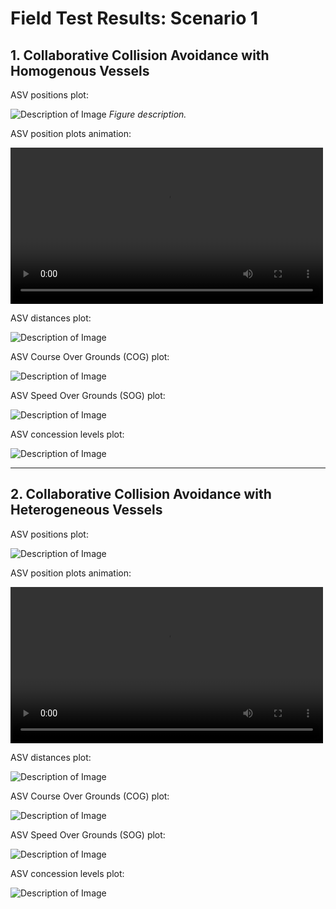 # Field Test Results: Scenario 1

## 1. Collaborative Collision Avoidance with Homogenous Vessels

ASV positions plot:

![Description of Image](02_field_test_results/Scenario01/01_CollabHomogen/01/scenario_xy_coord.png)
*Figure description.*

ASV position plots animation:

<video controls width="500">
  <source src="02_field_test_results/Scenario01/01_CollabHomogen/01/scenario_animation_xy_coord.mp4" type="video/mp4">  
</video>


ASV distances plot:

![Description of Image](02_field_test_results/Scenario01/01_CollabHomogen/01/distances_plot.png)


ASV Course Over Grounds (COG) plot: 

![Description of Image](02_field_test_results/Scenario01/01_CollabHomogen/01/cogs.png)


ASV Speed Over Grounds (SOG) plot:

![Description of Image](02_field_test_results/Scenario01/01_CollabHomogen/01/sogs.png)


ASV concession levels plot:

![Description of Image](02_field_test_results/Scenario01/01_CollabHomogen/01/concession_levels.png)


---


## 2. Collaborative Collision Avoidance with Heterogeneous Vessels

ASV positions plot:

![Description of Image](02_field_test_results/Scenario01/02_CollabHeterogen/01/scenario_xy_coord.png)


ASV position plots animation:

<video controls width="500">
  <source src="02_field_test_results/Scenario01/02_CollabHeterogen/01/scenario_animation_xy_coord.mp4" type="video/mp4">  
</video>


ASV distances plot:

![Description of Image](02_field_test_results/Scenario01/02_CollabHeterogen/01/distances_plot.png)


ASV Course Over Grounds (COG) plot: 

![Description of Image](02_field_test_results/Scenario01/02_CollabHeterogen/01/cogs.png)


ASV Speed Over Grounds (SOG) plot:

![Description of Image](02_field_test_results/Scenario01/02_CollabHeterogen/01/sogs.png)


ASV concession levels plot:

![Description of Image](02_field_test_results/Scenario01/02_CollabHeterogen/01/concession_levels.png)

